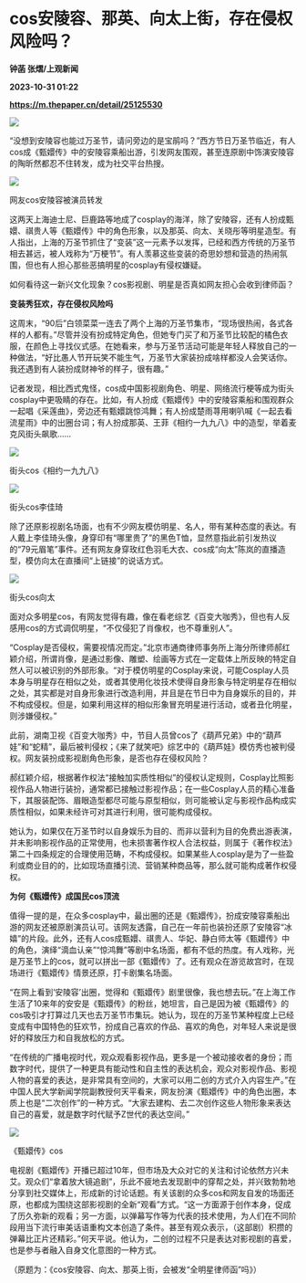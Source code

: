 # cos安陵容、那英、向太上街，存在侵权风险吗？
**钟菡 张熠/上观新闻**

**2023-10-31 01:22**

**https://m.thepaper.cn/detail/25125530**

![](https://imagecloud.thepaper.cn/thepaper/image/276/335/9.jpg)

“没想到安陵容也能过万圣节，请问旁边的是宝鹃吗？”西方节日万圣节临近，有人cos成《甄嬛传》中的安陵容乘船出游，引发网友围观，甚至连原剧中饰演安陵容的陶昕然都忍不住转发，成为社交平台热搜。

![](https://imagecloud.thepaper.cn/thepaper/image/276/335/10.jpg)

网友cos安陵容被演员转发

这两天上海迪士尼、巨鹿路等地成了cosplay的海洋，除了安陵容，还有人扮成甄嬛、祺贵人等《甄嬛传》中的角色形象，以及那英、向太、关晓彤等明星造型。有人指出，上海的万圣节抓住了“变装”这一元素予以发挥，已经和西方传统的万圣节相去甚远，被人戏称为“万梗节”。有人羡慕这些变装的奇思妙想和营造的热闹氛围，但也有人担心那些恶搞明星的cosplay有侵权嫌疑。

如何看待这一新兴文化现象？cos影视剧、明星是否真如网友担心会收到律师函？

**变装秀狂欢，存在侵权风险吗**

这周末，“90后”白领菜菜一连去了两个上海的万圣节集市，“现场很热闹，各式各样的人都有。”尽管并没有扮成特定角色，但她专门买了和万圣节比较配的橘色衣服，在颜色上寻找仪式感。在她看来，参与万圣节活动可能是年轻人释放自己的一种做法，“好比愚人节开玩笑不能生气，万圣节大家装扮成啥样都没人会笑话你。我还遇到有人装扮成财神爷的样子，很有趣。”

记者发现，相比西式鬼怪，cos成中国影视剧角色、明星、网络流行梗等成为街头cosplay中更吸睛的存在。比如，有人扮成《甄嬛传》中的安陵容乘船和围观群众一起唱《采莲曲》，旁边还有甄嬛跳惊鸿舞；有人扮成楚雨荨用喇叭喊《一起去看流星雨》中的出圈台词；有人扮成那英、王菲《相约一九九八》中的造型，举着麦克风街头飙歌……

![](https://imagecloud.thepaper.cn/thepaper/image/276/335/11.jpg)

街头cos《相约一九九八》

![](https://imagecloud.thepaper.cn/thepaper/image/276/335/12.jpg)

街头cos李佳琦

除了还原影视剧名场面，也有不少网友模仿明星、名人，带有某种态度的表达。有人戴上李佳琦头像，身穿印有“哪里贵了”的黑色T恤，显然意指此前引发热议的“79元眉笔”事件。还有网友身穿玫红色羽毛大衣、cos成“向太”陈岚的直播造型，模仿向太在直播间“上链接”的说话方式。

![](https://imagecloud.thepaper.cn/thepaper/image/276/335/13.jpg)

街头cos向太

面对众多明星cos，有网友觉得有趣，像在看老综艺《百变大咖秀》，但也有人反感用cos的方式调侃明星，“不仅侵犯了肖像权，也不尊重别人”。

“Cosplay是否侵权，需要视情况而定。”北京市通商律师事务所上海分所律师郝红颖介绍，所谓肖像，是通过影像、雕塑、绘画等方式在一定载体上所反映的特定自然人可以被识别的外部形象。“对于模仿明星的Cosplay来说，可能Cosplay人员本身与明星存在相似之处，或者其使用化妆技术使得自身形象与特定明星存在相似之处，其实都是对自身形象进行改造利用，并且是在节日中为自身娱乐的目的，并不构成侵权。但是，如果利用这样的相似形象冒充明星进行活动，或者丑化明星，则涉嫌侵权。”

此前，湖南卫视《百变大咖秀》中，节目人员曾cos了《葫芦兄弟》中的“葫芦娃”和“蛇精”，最后被判侵权；《来了就笑吧》综艺中的《葫芦娃》模仿秀也被判侵权。网友装扮成影视剧角色形象，是否也存在侵权风险？

郝红颖介绍，根据著作权法“接触加实质性相似”的侵权认定规则，Cosplay比照影视作品人物进行装扮，通常都已接触过影视作品；在一些Cosplay人员的精心准备下，其服装配饰、眉眼造型都尽可能与原型相似，则可能被认定与影视作品构成实质性相似，如果未经许可对其进行利用，很可能构成侵权。

她认为，如果仅在万圣节时以自身娱乐为目的、而非以营利为目的免费出游表演，并未影响影视作品的正常使用，也未损害著作权人合法权益，则属于《著作权法》第二十四条规定的合理使用范畴，不构成侵权。如果某些人cosplay是为了一些盈利或商业目的的，比如现场直播引流、营销某种商品等，那么就可能构成著作权侵权。

**为何《甄嬛传》成国民cos顶流**

值得一提的是，在众多cosplay中，最出圈的还是《甄嬛传》，扮成安陵容乘船出游的网友还被原剧演员认可。该网友透露，自己在一年前也装扮还原了安陵容“冰嬉”的片段。此外，还有人cos成甄嬛、祺贵人、华妃、静白师太等《甄嬛传》中的角色，演绎“滴血认亲”“惊鸿舞”等剧中名场面，都有不低的热度。有人戏称，光是万圣节上的cos，就可以拼出一部《甄嬛传》了。还有观众在游览故宫时，在现场进行《甄嬛传》情景还原，打卡剧集名场面。

“在网上看到‘安陵容’出圈，觉得和《甄嬛传》剧里很像，我也想去玩。”在上海工作生活了10来年的安安是《甄嬛传》的粉丝，她坦言，自己是因为被《甄嬛传》的cos吸引才打算过几天也去万圣节市集玩。她认为，现在的万圣节某种程度上已经变成有中国特色的狂欢节，扮成自己喜欢的作品、喜欢的角色，对年轻人来说是很好的释放压力和自我放松的方式。

“在传统的广播电视时代，观众观看影视作品，更多是一个被动接收者的身份；而数字时代，提供了一种更具有能动性和自主性的表达机会，观众对影视作品、影视人物的喜爱的表达，是非常具有空间的，大家可以用二创的方式介入内容生产。”在中国人民大学新闻学院副教授何天平看来，网友扮演《甄嬛传》中的角色出圈，本质上也是“二次创作”的一种方式。“大家去建构、去二次创作这些人物形象来表达自己的喜爱，就是数字时代赋予Z世代的表达空间。”

![](https://imagecloud.thepaper.cn/thepaper/image/276/335/14.jpg)

《甄嬛传》cos

电视剧《甄嬛传》开播已超过10年，但市场及大众对它的关注和讨论依然方兴未艾。观众们“拿着放大镜追剧”，乐此不疲地去发现剧中的穿帮之处，并兴致勃勃地分享到社交媒体上，形成新的讨论话题。有关该剧的众多cos和网友自发的场面还原，也都成为围绕这部影视剧的全新“观看”方式。“这一方面源于创作本身，促成了历久弥新的观看；另一方面，以弹幕写作等为代表的技术使用，为人们在不同阶段用当下流行审美话语重构文本创造了条件。甚至有观众表示，（这部剧）积攒的弹幕比正片还精彩。”何天平说。他认为，二创的过程不只是表达对影视剧的喜爱，也是参与者融入自身文化意图的一种方式。

（原题为：《cos安陵容、向太、那英上街，会被发“全明星律师函”吗》）